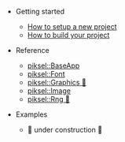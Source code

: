 * Getting started
    * [How to setup a new project](gettingstarted/setupproject.md)
    * [How to build your project](gettingstarted/buildproject.md)

* Reference
    * [piksel::BaseApp](reference/baseapp.md)
    * [piksel::Font](reference/font.md)
    * [piksel::Graphics :construction:](reference/graphics.md)
    * [piksel::Image](reference/image.md)
    * [piksel::Rng :construction:](reference/rng.md)

* Examples
    <!-- * [A* search algorithm](examples/astar.md)
    * [Fireworks](examples/fireworks.md)
    * [Keyboard interaction](examples/keyboard.md)
    * [Mouse interaction](examples/mouse.md)
    * [Quadtree](examples/quadtree.md) -->
    * :construction: under construction :construction:
